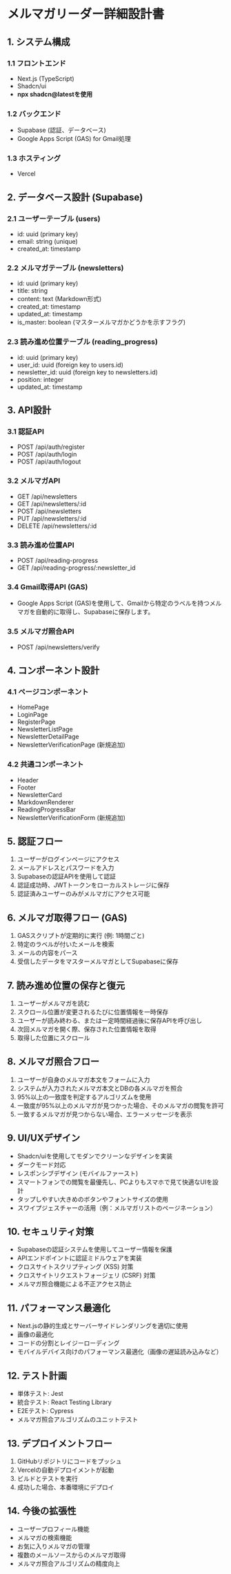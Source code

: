 # メルマガリーダー詳細設計書

## 1. システム構成

### 1.1 フロントエンド
- Next.js (TypeScript)
- Shadcn/ui
- **npx shadcn@latestを使用**

### 1.2 バックエンド
- Supabase (認証、データベース)
- Google Apps Script (GAS) for Gmail処理

### 1.3 ホスティング
- Vercel

## 2. データベース設計 (Supabase)

### 2.1 ユーザーテーブル (users)
- id: uuid (primary key)
- email: string (unique)
- created_at: timestamp

### 2.2 メルマガテーブル (newsletters)
- id: uuid (primary key)
- title: string
- content: text (Markdown形式)
- created_at: timestamp
- updated_at: timestamp
- is_master: boolean (マスターメルマガかどうかを示すフラグ)

### 2.3 読み進め位置テーブル (reading_progress)
- id: uuid (primary key)
- user_id: uuid (foreign key to users.id)
- newsletter_id: uuid (foreign key to newsletters.id)
- position: integer
- updated_at: timestamp

## 3. API設計

### 3.1 認証API
- POST /api/auth/register
- POST /api/auth/login
- POST /api/auth/logout

### 3.2 メルマガAPI
- GET /api/newsletters
- GET /api/newsletters/:id
- POST /api/newsletters
- PUT /api/newsletters/:id
- DELETE /api/newsletters/:id

### 3.3 読み進め位置API
- POST /api/reading-progress
- GET /api/reading-progress/:newsletter_id

### 3.4 Gmail取得API (GAS)
- Google Apps Script (GAS)を使用して、Gmailから特定のラベルを持つメルマガを自動的に取得し、Supabaseに保存します。

### 3.5 メルマガ照合API
- POST /api/newsletters/verify

## 4. コンポーネント設計

### 4.1 ページコンポーネント
- HomePage
- LoginPage
- RegisterPage
- NewsletterListPage
- NewsletterDetailPage
- NewsletterVerificationPage (新規追加)

### 4.2 共通コンポーネント
- Header
- Footer
- NewsletterCard
- MarkdownRenderer
- ReadingProgressBar
- NewsletterVerificationForm (新規追加)

## 5. 認証フロー

1. ユーザーがログインページにアクセス
2. メールアドレスとパスワードを入力
3. Supabaseの認証APIを使用して認証
4. 認証成功時、JWTトークンをローカルストレージに保存
5. 認証済みユーザーのみがメルマガにアクセス可能

## 6. メルマガ取得フロー (GAS)

1. GASスクリプトが定期的に実行 (例: 1時間ごと)
2. 特定のラベルが付いたメールを検索
3. メールの内容をパース
4. 受信したデータをマスターメルマガとしてSupabaseに保存

## 7. 読み進め位置の保存と復元

1. ユーザーがメルマガを読む
2. スクロール位置が変更されるたびに位置情報を一時保存
3. ユーザーが読み終わる、または一定時間経過後に保存APIを呼び出し
4. 次回メルマガを開く際、保存された位置情報を取得
5. 取得した位置にスクロール

## 8. メルマガ照合フロー

1. ユーザーが自身のメルマガ本文をフォームに入力
2. システムが入力されたメルマガ本文とDBの各メルマガを照合
3. 95%以上の一致度を判定するアルゴリズムを使用
4. 一致度が95%以上のメルマガが見つかった場合、そのメルマガの閲覧を許可
5. 一致するメルマガが見つからない場合、エラーメッセージを表示

## 9. UI/UXデザイン

- Shadcn/uiを使用してモダンでクリーンなデザインを実装
- ダークモード対応
- レスポンシブデザイン (モバイルファースト)
- スマートフォンでの閲覧を最優先し、PCよりもスマホで見て快適なUIを設計
- タップしやすい大きめのボタンやフォントサイズの使用
- スワイプジェスチャーの活用（例：メルマガリストのページネーション）

## 10. セキュリティ対策

- Supabaseの認証システムを使用してユーザー情報を保護
- APIエンドポイントに認証ミドルウェアを実装
- クロスサイトスクリプティング (XSS) 対策
- クロスサイトリクエストフォージェリ (CSRF) 対策
- メルマガ照合機能による不正アクセス防止

## 11. パフォーマンス最適化

- Next.jsの静的生成とサーバーサイドレンダリングを適切に使用
- 画像の最適化
- コードの分割とレイジーローディング
- モバイルデバイス向けのパフォーマンス最適化（画像の遅延読み込みなど）

## 12. テスト計画

- 単体テスト: Jest
- 統合テスト: React Testing Library
- E2Eテスト: Cypress
- メルマガ照合アルゴリズムのユニットテスト

## 13. デプロイメントフロー

1. GitHubリポジトリにコードをプッシュ
2. Vercelの自動デプロイメントが起動
3. ビルドとテストを実行
4. 成功した場合、本番環境にデプロイ

## 14. 今後の拡張性

- ユーザープロフィール機能
- メルマガの検索機能
- お気に入りメルマガの管理
- 複数のメールソースからのメルマガ取得
- メルマガ照合アルゴリズムの精度向上
